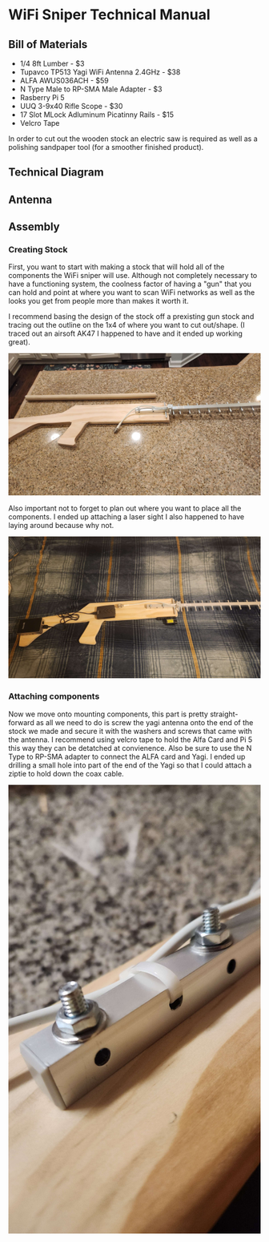 # WiFi Sniper Technical Manual 


## Bill of Materials
+ 1/4 8ft Lumber - $3
+ Tupavco TP513 Yagi WiFi Antenna 2.4GHz - $38
+ ALFA AWUS036ACH - $59
+ N Type Male to RP-SMA Male Adapter - $3
+ Rasberry Pi 5
+ UUQ 3-9x40 Rifle Scope - $30
+ 17 Slot MLock Adluminum Picatinny Rails - $15
+ Velcro Tape 

In order to cut out the wooden stock an electric saw is required as well as a polishing sandpaper tool (for a smoother finished product). 

## Technical Diagram

## Antenna 


## Assembly 

### Creating Stock
First, you want to start with making a stock that will hold all of the components the WiFi sniper will use. Although not completely necessary to have a functioning system, the coolness factor of having a "gun" that you can hold and point at where you want to scan WiFi networks as well as the looks you get from people more than makes it worth it. 


I recommend basing the design of the stock off a prexisting gun stock and tracing out the outline on the 1x4 of where you want to cut out/shape. (I traced out an airsoft AK47 I happened to have and it ended up working great).

![StockDesign](https://github.com/Fr3shShr3k/WiFi-Sniper---How-To-Guide/blob/ee18129fd7fb8539477c5e4bf42193e72e23c232/Technical-Manual/AkStockDesign.jpg)

Also important not to forget to plan out where you want to place all the components. I ended up attaching a laser sight I also happened to have laying around because why not.  

![PlanningComponentPlacement](https://github.com/Fr3shShr3k/WiFi-Sniper---How-To-Guide/blob/c1cf53596de6f63b4161f6d3bf3def7100807e4f/Technical-Manual/WifiSniper_Components.jpg)
### Attaching components
Now we move onto mounting components, this part is pretty straight-forward as all we need to do is screw the yagi antenna onto the end of the stock we made and secure it with the washers and screws that came with the antenna. I recommend using velcro tape to hold the Alfa Card and Pi 5 this way they can be detatched at convienence. Also be sure to use the N Type to RP-SMA adapter to connect the ALFA card and Yagi. I ended up drilling a small hole into part of the end of the Yagi so that I could attach a ziptie to hold down the coax cable. 

![ZiptieholdingCable](https://github.com/Fr3shShr3k/WiFi-Sniper---How-To-Guide/blob/64c0674c36f1408faa104cc21f8c53182b26df36/assets/images/20250414_004224.jpg)
